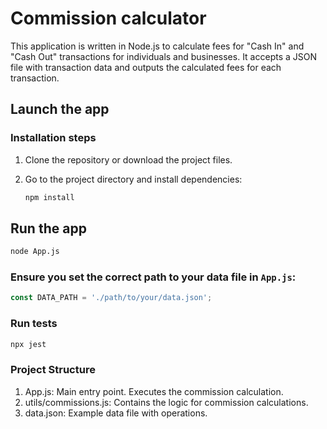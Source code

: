 # Commission calculator

This application is written in Node.js to calculate fees for "Cash In" and "Cash Out" transactions for individuals and businesses. It accepts a JSON file with transaction data and outputs the calculated fees for each transaction.

## Launch the app

### Installation steps

1. Clone the repository or download the project files.
2. Go to the project directory and install dependencies:

   ```bash
   npm install
   ```
## Run the app

   ```bash
   node App.js
   ```
   
### Ensure you set the correct path to your data file in `App.js`:

   ```javascript
   const DATA_PATH = './path/to/your/data.json';
   ```

### Run tests
   ```bash
   npx jest 
   ```
 
### Project Structure
1. App.js: Main entry point. Executes the commission calculation.
2. utils/commissions.js: Contains the logic for commission calculations.
3. data.json: Example data file with operations.